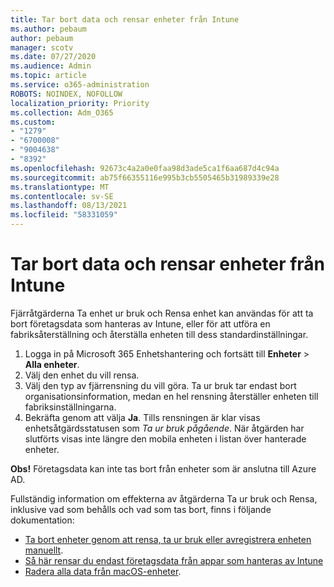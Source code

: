 ```yaml
---
title: Tar bort data och rensar enheter från Intune
ms.author: pebaum
author: pebaum
manager: scotv
ms.date: 07/27/2020
ms.audience: Admin
ms.topic: article
ms.service: o365-administration
ROBOTS: NOINDEX, NOFOLLOW
localization_priority: Priority
ms.collection: Adm_O365
ms.custom:
- "1279"
- "6700008"
- "9004638"
- "8392"
ms.openlocfilehash: 92673c4a2a0e0faa98d3ade5ca1f6aa687d4c94a
ms.sourcegitcommit: ab75f66355116e995b3cb5505465b31989339e28
ms.translationtype: MT
ms.contentlocale: sv-SE
ms.lasthandoff: 08/13/2021
ms.locfileid: "58331059"
---
```

# <a name="removing-data-and-wiping-devices-from-intune"></a>Tar bort data och rensar enheter från Intune

Fjärråtgärderna Ta enhet ur bruk och Rensa enhet kan användas för att ta bort företagsdata som hanteras av Intune, eller för att utföra en fabriksåterställning och återställa enheten till dess standardinställningar.

1. Logga in på Microsoft 365 Enhetshantering och fortsätt till **Enheter** > **Alla enheter**.
2. Välj den enhet du vill rensa.
3. Välj den typ av fjärrensning du vill göra. Ta ur bruk tar endast bort organisationsinformation, medan en hel rensning återställer enheten till fabriksinställningarna.
4. Bekräfta genom att välja **Ja**. Tills rensningen är klar visas enhetsåtgärdsstatusen som *Ta ur bruk pågående*.
    När åtgärden har slutförts visas inte längre den mobila enheten i listan över hanterade enheter.

**Obs!** Företagsdata kan inte tas bort från enheter som är anslutna till Azure AD. 

Fullständig information om effekterna av åtgärderna Ta ur bruk och Rensa, inklusive vad som behålls och vad som tas bort, finns i följande dokumentation:

- [Ta bort enheter genom att rensa, ta ur bruk eller avregistrera enheten manuellt](https://docs.microsoft.com/mem/intune/remote-actions/devices-wipe).
- [Så här rensar du endast företagsdata från appar som hanteras av Intune](https://docs.microsoft.com/mem/intune/apps/apps-selective-wipe)
- [Radera alla data från macOS-enheter](https://docs.microsoft.com/mem/intune/remote-actions/device-erase).
